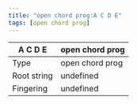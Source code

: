 ```yaml
---
title: "open chord prog:A C D E"
tags: [open chord prog]
---
```


|A C D E|open chord prog|
|---|---|
|Type|open chord prog|
|Root string|undefined|
|Fingering|undefined|

